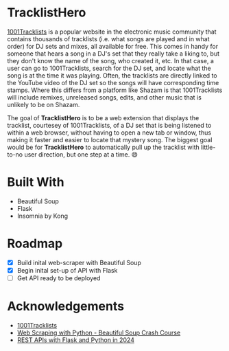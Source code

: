 # TracklistHero
[1001Tracklists](https://www.1001tracklists.com/) is a popular website in the electronic music community that contains thousands of tracklists (i.e. what songs are played and in what order) for DJ sets and mixes, all available for free. This comes in handy for someone that hears a song in a DJ's set that they really take a liking to, but they don't know the name of the song, who created it, etc. In that case, a user can go to 1001Tracklists, search for the DJ set, and locate what the song is at the time it was playing. Often, the tracklists are directly linked to the YouTube video of the DJ set so the songs will have corresponding time stamps. Where this differs from a platform like Shazam is that 1001Tracklists will include remixes, unreleased songs, edits, and other music that is unlikely to be on Shazam.

The goal of **TracklistHero** is to be a web extension that displays the tracklist, courtesey of 1001Tracklists, of a DJ set that is being listened to within a web browser, without having to open a new tab or window, thus making it faster and easier to locate that mystery song. The biggest goal would be for **TracklistHero** to automatically pull up the tracklist with little-to-no user direction, but one step at a time. :smile:

# Built With
- Beautiful Soup
- Flask
- Insomnia by Kong

# Roadmap
- [x] Build inital web-scraper with Beautiful Soup
- [x] Begin inital set-up of API with Flask
- [ ] Get API ready to be deployed

# Acknowledgements
- [1001Tracklists](https://www.1001tracklists.com/)
- [Web Scraping with Python - Beautiful Soup Crash Course](https://www.youtube.com/watch?v=XVv6mJpFOb0)
- [REST APIs with Flask and Python in 2024](https://www.udemy.com/course/rest-api-flask-and-python/)
